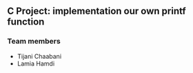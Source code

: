 ## C Project: implementation our own printf function 

### Team members

- Tijani Chaabani
- Lamia Hamdi


